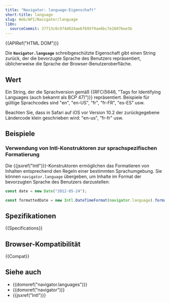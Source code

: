 ```yaml
---
title: "Navigator: language-Eigenschaft"
short-title: language
slug: Web/API/Navigator/language
l10n:
  sourceCommit: 37713c0c974d024ae6f695f9ae6bc7e26076ee3b
---
```


{{APIRef("HTML DOM")}}

Die **`Navigator.language`** schreibgeschützte Eigenschaft gibt einen String zurück, der die bevorzugte Sprache des Benutzers repräsentiert, üblicherweise die Sprache der Browser-Benutzeroberfläche.

## Wert

Ein String, der die Sprachversion gemäß {{RFC(5646, "Tags for Identifying Languages (auch bekannt als BCP 47)")}} repräsentiert. Beispiele für gültige Sprachcodes sind "en", "en-US", "fr", "fr-FR", "es-ES" usw.

Beachten Sie, dass in Safari auf iOS vor Version 10.2 der zurückgegebene Ländercode klein geschrieben wird: "en-us", "fr-fr" usw.

## Beispiele

### Verwendung von Intl-Konstruktoren zur sprachspezifischen Formatierung

Die {{jsxref("Intl")}}-Konstruktoren ermöglichen das Formatieren von Inhalten entsprechend den Regeln einer bestimmten Sprachumgebung. Sie können `navigator.language` übergeben, um Inhalte im Format der bevorzugten Sprache des Benutzers darzustellen:

```js
const date = new Date("2012-05-24");

const formattedDate = new Intl.DateTimeFormat(navigator.language).format(date);
```

## Spezifikationen

{{Specifications}}

## Browser-Kompatibilität

{{Compat}}

## Siehe auch

- {{domxref("navigator.languages")}}
- {{domxref("navigator")}}
- {{jsxref("Intl")}}
